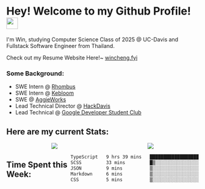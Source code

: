 <h1>Hey! Welcome to my Github Profile! <img src="https://emojis.slackmojis.com/emojis/images/1531849430/4246/blob-sunglasses.gif?1531849430" width="30"/>
</h1>

<p>I'm Win, studying Computer Science Class of 2025 @ UC-Davis and Fullstack Software Engineer from Thailand.</p>
<p>Check out my Resume Website Here!~ <a href ="https://wincheng.fyi/">wincheng.fyi</a></p>
<h3>Some Background:</h3>
<ul>
  <li>SWE Intern @ <a href = "https://www.rhombus.com/">Rhombus</a></li>
  <li>SWE Intern @ <a href = "https://www.kebloom.com/">Kebloom</a></li>
  <li>SWE @ <a href="https://aggieworks.org//">AggieWorks</a></li>
  <li>Lead Technical Director @ <a href="https://hackdavis.io/">HackDavis</a></li>
  <li>Lead Technical @ <a href="https://gdscucdavis.com/">Google Developer Student Club</a></li>
</ul>

<h2>Here are my current Stats:</h2>
<div align="center">
  <div style="display: flex; justify-content: space-around; align-items: flex-start">
  <a href="https://github.com/winzamark123/">
    <img src="https://github-readme-stats.vercel.app/api?username=winzamark123&count_private=true&rank_icon=github&show_icons=true&theme=codeSTACKr&include_all_commits=true&text_color=16A085&title_color=E2684A&border_radius=10&icon_color=E2684A&custom_title=Win's%20GitHub%20Stats" />
  </a>
  <a href="https://github.com/winzamark123/">
    <img src="https://github-readme-stats.vercel.app/api/top-langs?username=winzamark123&theme=codeSTACKr&title_color=E2684A&layout=compact" />
  </a>
  </div>
</div>
<div style="display: flex; justify-content: flex-start; align-items">
    <h2>Time Spent this Week:</h2>
<!--START_SECTION:waka-->

```txt
TypeScript   9 hrs 39 mins   ██████████████████████▓░░   90.22 %
SCSS         33 mins         █▒░░░░░░░░░░░░░░░░░░░░░░░   05.15 %
JSON         9 mins          ▒░░░░░░░░░░░░░░░░░░░░░░░░   01.41 %
Markdown     6 mins          ▒░░░░░░░░░░░░░░░░░░░░░░░░   01.00 %
CSS          5 mins          ▒░░░░░░░░░░░░░░░░░░░░░░░░   00.92 %
```

<!--END_SECTION:waka-->
  </div>
